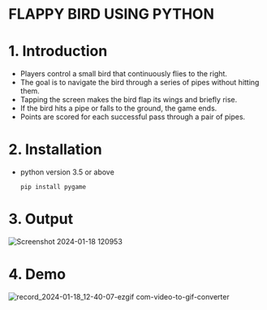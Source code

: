 # FLAPPY BIRD USING PYTHON

# 1. Introduction

- Players control a small bird that continuously flies to the right.
- The goal is to navigate the bird through a series of pipes without hitting them.
- Tapping the screen makes the bird flap its wings and briefly rise.
- If the bird hits a pipe or falls to the ground, the game ends.
- Points are scored for each successful pass through a pair of pipes.

# 2. Installation
- python version 3.5 or above

   `pip install pygame `

# 3. Output
![Screenshot 2024-01-18 120953](https://github.com/saiteja-4444/flappy_bird/assets/140083199/4ca4ad5b-35b5-4225-938c-33926cb82803)



# 4. Demo

![record_2024-01-18_12-40-07-ezgif com-video-to-gif-converter](https://github.com/saiteja-4444/flappy_bird/assets/140083199/c48fa2fa-a8f2-4914-bd35-f6804e07e966)


